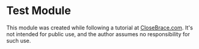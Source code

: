 # Test Module

This module was created while following a tutorial at [CloseBrace.com](https://closebrace.com). It's not intended for public use, and the author assumes no responsibility for such use.